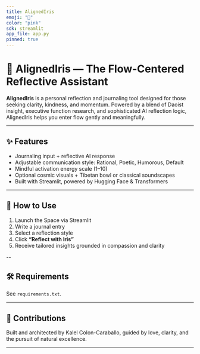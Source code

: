 ```yaml
---
title: AlignedIris
emoji: "🌸"
color: "pink"
sdk: streamlit
app_file: app.py
pinned: true
---
```


# 🌸 AlignedIris — The Flow-Centered Reflective Assistant

**AlignedIris** is a personal reflection and journaling tool designed for those seeking clarity, kindness, and momentum. Powered by a blend of Daoist insight, executive function research, and sophisticated AI reflection logic, AlignedIris helps you enter flow gently and meaningfully.

---

## ✨ Features

- Journaling input + reflective AI response
- Adjustable communication style: Rational, Poetic, Humorous, Default
- Mindful activation energy scale (1–10)
- Optional cosmic visuals + Tibetan bowl or classical soundscapes
- Built with Streamlit, powered by Hugging Face & Transformers

---

## 🚀 How to Use

1. Launch the Space via Streamlit
2. Write a journal entry
3. Select a reflection style
4. Click **“Reflect with Iris”**
5. Receive tailored insights grounded in compassion and clarity

--

## 🛠 Requirements

See `requirements.txt`.

---

## 🤝 Contributions

Built and architected by Kalel Colon-Caraballo, guided by love, clarity, and the pursuit of natural excellence.

---
